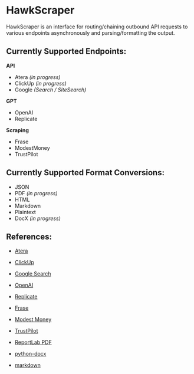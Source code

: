 # HawkScraper

HawkScraper is an interface for routing/chaining outbound API requests to various endpoints asynchronously and parsing/formatting the output.

## Currently Supported Endpoints:

**API**
- Atera *(in progress)*
- ClickUp *(in progress)*
- Google *(Search / SiteSearch)*

**GPT**
- OpenAI
- Replicate

**Scraping**
- Frase
- ModestMoney
- TrustPilot

## Currently Supported Format Conversions:

- JSON
- PDF *(in progress)*
- HTML
- Markdown
- Plaintext
- DocX *(in progress)*

## References:
- [Atera](https://app.atera.com/apidocs)
- [ClickUp](https://clickup.com/api/clickupreference/)
- [Google Search](https://developers.google.com/custom-search/v1/overview)

- [OpenAI](https://platform.openai.com/docs/api-reference)
- [Replicate](https://replicate.com/docs/reference/http)

- [Frase](https://www.frase.io/)
- [Modest Money](https://modestmoney.com)
- [TrustPilot](https://trustpilot.com)

- [ReportLab PDF](https://www.reportlab.com/docs/reportlab-userguide.pdf)
- [python-docx](https://github.com/python-openxml/python-docx)
- [markdown](https://github.com/Python-Markdown/markdown)
